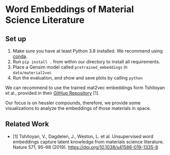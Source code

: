 # Word Embeddings of Material Science Literature

## Set up 
1. Make sure you have at least Python 3.8 installed. We recommend using [conda](https://conda.io). 
2. Run `pip install .` from within our directory to install all requirements. 
3. Place a Gensim model called `pretrained_embeddings` in `data/material2vec`
4. Run the evaluation, and show and save plots by calling `python `

We can recommend to use the trained mat2vec embeddings form Tshitoyan et al., provided in 
their [GitHup Repository](https://github.com/materialsintelligence/mat2vec) [1].

Our focus is on heusler compounds, therefore, we provide some visualizations to analyze the embeddings of those 
materials in space. 

## Related Work
* [1] Tshitoyan, V., Dagdelen, J., Weston, L. et al. Unsupervised word embeddings capture latent knowledge from materials science literature. Nature 571, 95–98 (2019). https://doi.org/10.1038/s41586-019-1335-8